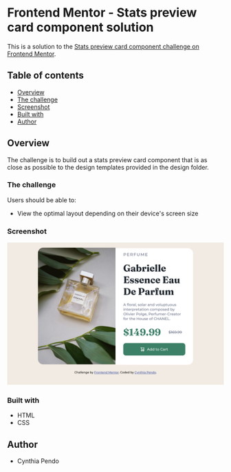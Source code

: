 # Frontend Mentor - Stats preview card component solution

This is a solution to the [Stats preview card component challenge on Frontend Mentor](https://www.frontendmentor.io/challenges/stats-preview-card-component-8JqbgoU62).  

## Table of contents

- [Overview](#overview)
- [The challenge](#the-challenge)
- [Screenshot](#screenshot)
- [Built with](#built-with)
- [Author](#author)

## Overview

The challenge is to build out a stats preview card component that is as close as possible to the design templates provided in the design folder.

### The challenge

Users should be able to:

- View the optimal layout depending on their device's screen size

### Screenshot

![](./images/Screenshot.png)

### Built with

- HTML
- CSS 

## Author

- Cynthia Pendo
